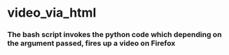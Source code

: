 # video_via_html

### The bash script invokes the python code which depending on the argument passed, fires up a video on Firefox
